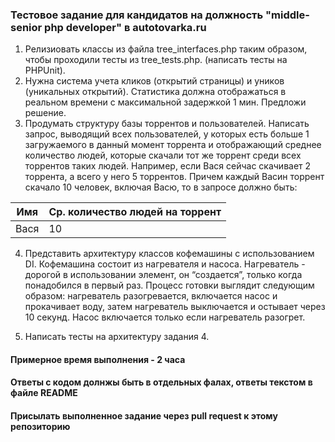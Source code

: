 ### Тестовое задание для кандидатов на должность "middle-senior php developer" в autotovarka.ru

1. Релизиовать классы из файла tree_interfaces.php таким образом, чтобы проходили тесты из tree_tests.php. (написать тесты на PHPUnit).
2. Нужна система учета кликов (открытий страницы) и уников (уникальных открытий). Статистика должна отображаться в реальном времени с максимальной задержкой 1 мин. Предложи решение.
3. Продумать структуру базы торрентов и пользователей. Написать запрос, выводящий всех пользователей, у которых есть больше 1 загружаемого в данный момент торрента и отображающий среднее количество людей, которые скачали тот же торрент среди всех торрентов таких людей. Например, если Вася сейчас скачивает 2 торрента, а всего у него 5 торрентов. Причем каждый Васин торрент скачало 10 человек, включая Васю, то в запросе должно быть: 

  | Имя           | Ср. количество людей на торрент |
  | ------------- |-------------------------------- |
  | Вася          | 10                              |
  
4. Представить архитектуру классов кофемашины с использованием DI. Кофемашина состоит из нагревателя и насоса. Нагреватель - дорогой в использовании элемент, он “создается”, только когда понадобился в первый раз. Процесс готовки выглядит следующим образом: нагреватель разогревается, включается насос и прокачивает воду, затем нагреватель выключается и остывает через 10 секунд. Насос включается только если нагреватель разогрет.

5. Написать тесты на архитектуру задания 4.

#### Примерное время выполнения - 2 часа

#### Ответы с кодом долнжы быть в отдельных фалах, ответы текстом в файле README

#### Присылать выполненное задание через pull request к этому репозиторию
